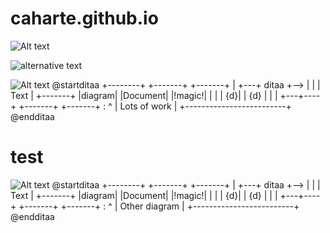 # caharte.github.io


![Alt text](http://www.plantuml.com/plantuml/proxy?src=https://raw.githubusercontent.com/caharte/caharte.github.io/master/ditaatest.txt&idx=0)

![alternative text](http://www.plantuml.com/plantuml/proxy?src=https://raw.github.com/plantuml/plantuml-server/master/src/main/webapp/resource/test2diagrams.txt)

![Alt text](http://www.plantuml.com/plantuml/proxy?src=https://raw.githubusercontent.com/caharte/caharte.github.io/master/README.md&idx=1)
@startditaa
+--------+   +-------+    +-------+
|        +---+ ditaa +--> |       |
|  Text  |   +-------+    |diagram|
|Document|   |!magic!|    |       |
|     {d}|   |   {d} |    |       |
+---+----+   +-------+    +-------+
    :                         ^
    |       Lots of work      |
    +-------------------------+
@endditaa

# test



![Alt text](http://www.plantuml.com/plantuml/proxy?src=https://raw.githubusercontent.com/caharte/caharte.github.io/master/README.md&idx=0)
@startditaa
+--------+   +-------+    +-------+
|        +---+ ditaa +--> |       |
|  Text  |   +-------+    |diagram|
|Document|   |!magic!|    |       |
|     {d}|   |   {d} |    |       |
+---+----+   +-------+    +-------+
    :                         ^
    |       Other diagram     |
    +-------------------------+
@endditaa
